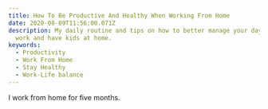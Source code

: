 ```yaml
---
title: How To Be Productive And Healthy When Working From Home
date: 2020-08-09T11:56:00.071Z
description: My daily routine and tips on how to better manage your day when you
  work and have kids at home.
keywords:
  - Productivity
  - Work From Home
  - Stay Healthy
  - Work-Life balance
---
```

I work from home for five months.
